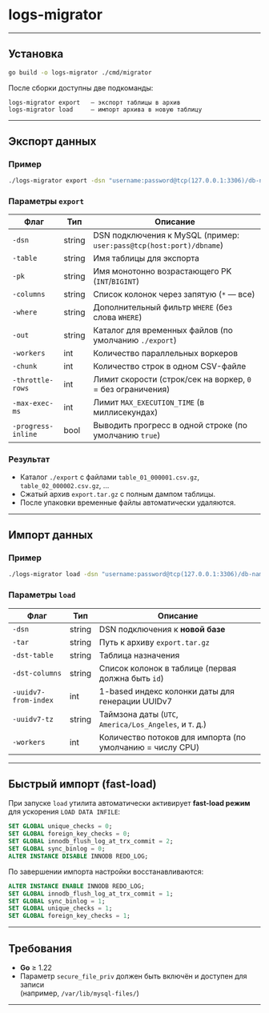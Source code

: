 # logs-migrator

---

## Установка

```bash
go build -o logs-migrator ./cmd/migrator
```

После сборки доступны две подкоманды:

```
logs-migrator export   — экспорт таблицы в архив
logs-migrator load     — импорт архива в новую таблицу
```

---

## Экспорт данных

### Пример

```bash
./logs-migrator export -dsn "username:password@tcp(127.0.0.1:3306)/db-name" -table log -pk id -columns "id,ins_ts,user_id,user_ip,customer_id,object,object_id,attribute,old_value,new_value,type,controller,action,log_extended_id,page_title,url" -workers 10 -chunk 1000000 -out ./export -max-exec-ms 120000
```

### Параметры `export`

| Флаг | Тип | Описание |
|------|-----|-----------|
| `-dsn` | string | DSN подключения к MySQL (пример: `user:pass@tcp(host:port)/dbname`) |
| `-table` | string | Имя таблицы для экспорта |
| `-pk` | string | Имя монотонно возрастающего PK (`INT`/`BIGINT`) |
| `-columns` | string | Список колонок через запятую (`*` — все) |
| `-where` | string | Дополнительный фильтр `WHERE` (без слова `WHERE`) |
| `-out` | string | Каталог для временных файлов (по умолчанию `./export`) |
| `-workers` | int | Количество параллельных воркеров |
| `-chunk` | int | Количество строк в одном CSV-файле |
| `-throttle-rows` | int | Лимит скорости (строк/сек на воркер, `0` = без ограничения) |
| `-max-exec-ms` | int | Лимит `MAX_EXECUTION_TIME` (в миллисекундах) |
| `-progress-inline` | bool | Выводить прогресс в одной строке (по умолчанию `true`) |

### Результат

- Каталог `./export` с файлами `table_01_000001.csv.gz`, `table_02_000002.csv.gz`, ...
- Сжатый архив `export.tar.gz` с полным дампом таблицы.
- После упаковки временные файлы автоматически удаляются.

---

## Импорт данных

### Пример

```bash
./logs-migrator load -dsn "username:password@tcp(127.0.0.1:3306)/db-name" -tar ./export.tar.gz -dst-table log -dst-columns "id,nid,ins_ts,user_id,user_ip,customer_id,object,object_id,attribute,old_value,new_value,type,controller,action,log_extended_id,page_title,url" -uuidv7-from-index 2 -uuidv7-tz America/Los_Angeles -workers 6
```

### Параметры `load`

| Флаг | Тип | Описание |
|------|-----|-----------|
| `-dsn` | string | DSN подключения к **новой базе** |
| `-tar` | string | Путь к архиву `export.tar.gz` |
| `-dst-table` | string | Таблица назначения |
| `-dst-columns` | string | Список колонок в таблице (первая должна быть `id`) |
| `-uuidv7-from-index` | int | 1-based индекс колонки даты для генерации UUIDv7 |
| `-uuidv7-tz` | string | Таймзона даты (`UTC`, `America/Los_Angeles`, и т. д.) |
| `-workers` | int | Количество потоков для импорта (по умолчанию = числу CPU) |

---

## Быстрый импорт (fast-load)

При запуске `load` утилита автоматически активирует **fast-load режим** для ускорения `LOAD DATA INFILE`:

```sql
SET GLOBAL unique_checks = 0;
SET GLOBAL foreign_key_checks = 0;
SET GLOBAL innodb_flush_log_at_trx_commit = 2;
SET GLOBAL sync_binlog = 0;
ALTER INSTANCE DISABLE INNODB REDO_LOG;
```

По завершении импортa настройки восстанавливаются:

```sql
ALTER INSTANCE ENABLE INNODB REDO_LOG;
SET GLOBAL innodb_flush_log_at_trx_commit = 1;
SET GLOBAL sync_binlog = 1;
SET GLOBAL unique_checks = 1;
SET GLOBAL foreign_key_checks = 1;
```

---

## Требования

- **Go** ≥ 1.22
- Параметр `secure_file_priv` должен быть включён и доступен для записи  
  (например, `/var/lib/mysql-files/`)

---

